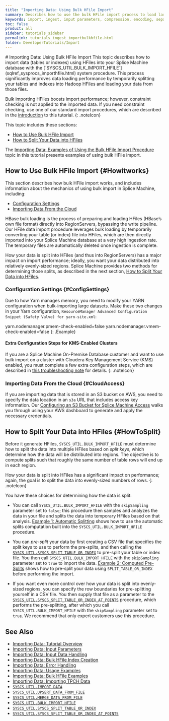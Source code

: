 ```yaml
---
title: "Importing Data: Using Bulk HFile Import"
summary: Describes how to use the bulk HFile import process to load large datasets.
keywords: import, ingest, input parameters, compression, encoding, separator
toc: false
product: all
sidebar: tutorials_sidebar
permalink: tutorials_ingest_importbulkhfile.html
folder: DeveloperTutorials/Import
---
```

<section>
<div class="TopicContent" data-swiftype-index="true" markdown="1">
# Importing Data: Using Bulk HFile Import
This topic describes how to import data (tables or indexes) using HFiles into your Splice
Machine database with the [`SYSCS_UTIL.BULK_IMPORT_HFILE`](sqlref_sysprocs_importhfile.html) system procedure. This process significantly improves data loading performance by temporarily splitting your tables and indexes into Hadoop HFiles and loading your data from those files.

Bulk importing HFiles boosts import performance; however, constraint checking is not applied to the imported data. If you need constraint checking, use one of our standard import procedures, which are described in the [introduction](tutorials_ingest_importoverview.html) to this tutorial.
{: .noteIcon}

This topic includes these sections:
* [How to Use Bulk HFile Import](#Howitworks)
* [How to Split Your Data into HFiles](#HowToSplit)

The [Importing Data: Examples of Using the Bulk HFile Import Procedure](tutorials_ingest_importexampleshfile.html) topic in this tutorial presents examples of using bulk HFile import.

## How to Use Bulk HFile Import   {#Howitworks}
This section describes how bulk HFile import works, and includes information about the mechanics of using bulk import in Splice Machine, including:
* [Configuration Settings](#ConfigSettings)
* [Importing Data From the Cloud](#CloudAccess)

HBase bulk loading is the process of preparing and loading HFiles (HBase’s own file format) directly into RegionServers, bypassing the write pipeline. Our HFile data import procedure leverages bulk loading by temporarily converting your table (or index) file into HFiles, which are then directly imported into your Splice Machine database at a very high ingestion rate. The temporary files are automatically deleted once ingestion is complete.

How your data is split into HFiles (and thus into RegionServers) has a major impact on import performance; ideally, you want your data distributed into relatively evenly-sized regions. Splice Machine provides two methods for determining those splits, as described in the next section, [How to Split Your Data into HFiles](#HowToSplit).

### Configuration Settings {#ConfigSettings}

Due to how Yarn manages memory, you need to modify your YARN configuration when bulk-importing large datasets. Make these two changes in your Yarn configuration, `ResourceManager Advanced Configuration Snippet (Safety Valve) for yarn-site.xml`:

<div class="preWrapperWide" markdown="1">
    yarn.nodemanager.pmem-check-enabled=false
    yarn.nodemanager.vmem-check-enabled=false
{: .Example}
</div>

#### Extra Configuration Steps for KMS-Enabled Clusters

If you are a Splice Machine On-Premise Database customer and want to use bulk import on a cluster with Cloudera Key Management Service (KMS) enabled, you must complete a few extra configuration steps, which are described in [this troubleshooting note](bestpractices_onprem_importing.html#BulkImportKMS) for details.
{: .noteIcon}

### Importing Data From the Cloud  {#CloudAccess}

If you are importing data that is stored in an S3 bucket on AWS, you
need to specify the data location in an `s3a` URL that includes access
key information. Our [Configuring an S3 Bucket for Splice Machine Access](tutorials_ingest_configures3.html) walks you through using your AWS dashboard to generate and apply the necessary credentials.

## How to Split Your Data into HFiles {#HowToSplit}

Before it generate HFiles, `SYSCS_UTIL.BULK_IMPORT_HFILE` must determine how to split the data
into multiple HFiles based on *split keys*, which determine how the data will be distributed into
regions. The objective is to compute splits such that roughly the same number of table rows will
end up in each region.

How your data is split into HFiles has a significant impact on performance; again, the goal is to split the data into evenly-sized numbers of rows.
{: .noteIcon}

You have these choices for determining how the data is split:

* You can call `SYSCS_UTIL.BULK_IMPORT_HFILE` with the `skipSampling` parameter set to `false`; this procedure then samples and analyzes the data in your file and splits the data into temporary HFiles based on that analysis. [Example 1: Automatic Splitting](tutorials_ingest_importexampleshfile.html#autosplit) shows how to use the automatic splits computation built into the `SYSCS_UTIL.BULK_IMPORT_HFILE` procedure.

* You can *pre-split* your data by first creating a CSV file that specifies the split keys to use to perform the pre-splits, and then calling the [`SYSCS_UTIL.SYSCS_SPLIT_TABLE_OR_INDEX`](sqlref_sysprocs_splittable.html) to pre-split your table or index file. You then call `SYSCS_UTIL.BULK_IMPORT_HFILE` with the `skipSampling` parameter set to `true` to import the data. [Example 2: Computed Pre-Splits](tutorials_ingest_importexampleshfile.html#computesplit) shows how to pre-split your data using `SPLIT_TABLE_OR_INDEX` before performing the import.

* If you want even more control over how your data is split into evenly-sized regions, you can specify the row boundaries for pre-splitting yourself in a CSV file. You then
supply that file as a parameter to the [`SYSCS_UTIL.SYSCS_SPLIT_TABLE_OR_INDEX_AT_POINTS`](sqlref_sysprocs_splittableatpoints.html) procedure, which performs the pre-splitting, after which you call `SYSCS_UTIL.BULK_IMPORT_HFILE` with the `skipSampling` parameter set to `true`. We recommend that only expert customers use this procedure.

## See Also

*  [Importing Data: Tutorial Overview](tutorials_ingest_importoverview.html)
*  [Importing Data: Input Parameters](tutorials_ingest_importparams.html)
*  [Importing Data: Input Data Handling](tutorials_ingest_importinput.html)
*  [Importing Data: Bulk HFile Index Creation](tutorials_ingest_importbulkindex.html)
*  [Importing Data: Error Handling](tutorials_ingest_importerrors.html)
*  [Importing Data: Usage Examples](tutorials_ingest_importexamples1.html)
*  [Importing Data: Bulk HFile Examples](tutorials_ingest_importexampleshfile.html)
*  [Importing Data: Importing TPCH Data](tutorials_ingest_importexamplestpch.html)
*  [`SYSCS_UTIL.IMPORT_DATA`](sqlref_sysprocs_importdata.html)
*  [`SYSCS_UTIL.UPSERT_DATA_FROM_FILE`](sqlref_sysprocs_upsertdata.html)
*  [`SYSCS_UTIL.MERGE_DATA_FROM_FILE`](sqlref_sysprocs_mergedata.html)
*  [`SYSCS_UTIL.BULK_IMPORT_HFILE`](sqlref_sysprocs_importhfile.html)
*  [`SYSCS_UTIL.SYSCS_SPLIT_TABLE_OR_INDEX`](sqlref_sysprocs_splittable.html)
*  [`SYSCS_UTIL.SYSCS_SPLIT_TABLE_OR_INDEX_AT_POINTS`](sqlref_sysprocs_splittableatpoints.html)

</div>
</section>
